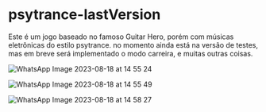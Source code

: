 # psytrance-lastVersion

Este é um jogo baseado no famoso Guitar Hero, porém com músicas eletrônicas do estilo psytrance. no momento ainda está na versão de testes, mas em breve será implementado o modo carreira, e muitas outras coisas.


![WhatsApp Image 2023-08-18 at 14 55 24](https://github.com/EduardoNunes/psytrance-lastVersion/assets/1194208/d669d592-1990-4ced-8933-218ad964e636)


![WhatsApp Image 2023-08-18 at 14 55 49](https://github.com/EduardoNunes/psytrance-lastVersion/assets/1194208/670ce084-2511-49d2-8b63-b8ebc993bdff)


![WhatsApp Image 2023-08-18 at 14 58 27](https://github.com/EduardoNunes/psytrance-lastVersion/assets/1194208/16e9d5e0-f0ef-46a9-86fa-46c2d5a076b7)

